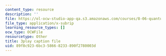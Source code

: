 ```yaml
---
content_type: resource
description: ''
file: https://ol-ocw-studio-app-qa.s3.amazonaws.com/courses/8-06-quantum-physics-iii-spring-2018/89f8c9236bc358668233890f2780003d_iGG9EG3SNz0.vtt
file_type: application/x-subrip
learning_resource_types: []
ocw_type: OCWFile
resourcetype: Other
title: 3play caption file
uid: 89f8c923-6bc3-5866-8233-890f2780003d
---
```

